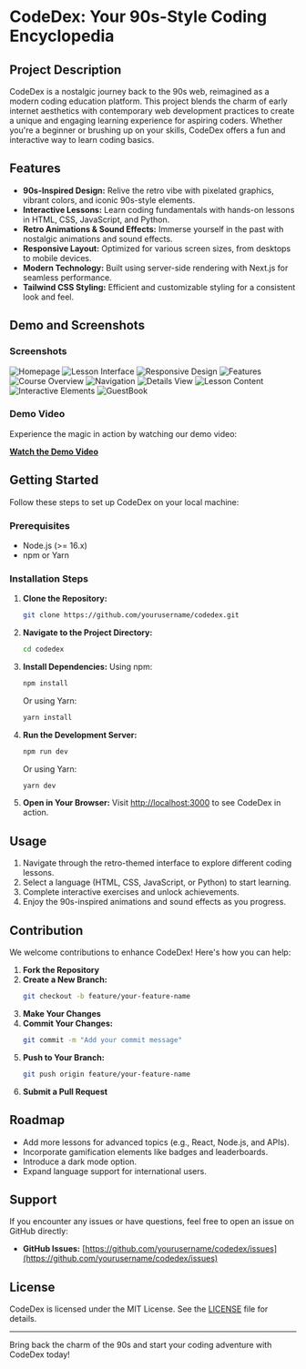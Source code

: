 # CodeDex: Your 90s-Style Coding Encyclopedia

## Project Description

CodeDex is a nostalgic journey back to the 90s web, reimagined as a modern coding education platform. This project blends the charm of early internet aesthetics with contemporary web development practices to create a unique and engaging learning experience for aspiring coders. Whether you're a beginner or brushing up on your skills, CodeDex offers a fun and interactive way to learn coding basics.

## Features

- **90s-Inspired Design:** Relive the retro vibe with pixelated graphics, vibrant colors, and iconic 90s-style elements.
- **Interactive Lessons:** Learn coding fundamentals with hands-on lessons in HTML, CSS, JavaScript, and Python.
- **Retro Animations & Sound Effects:** Immerse yourself in the past with nostalgic animations and sound effects.
- **Responsive Layout:** Optimized for various screen sizes, from desktops to mobile devices.
- **Modern Technology:** Built using server-side rendering with Next.js for seamless performance.
- **Tailwind CSS Styling:** Efficient and customizable styling for a consistent look and feel.

## Demo and Screenshots

### Screenshots

![Homepage](public/images/Screenshot%202024-12-15%20193653.png)
![Lesson Interface](public/images/Screenshot%202024-12-15%20193722.png)
![Responsive Design](public/images/Screenshot%202024-12-15%20193749.png)
![Features](public/images/Screenshot%202024-12-15%20193806.png)
![Course Overview](public/images/Screenshot%202024-12-15%20193819.png)
![Navigation](public/images/Screenshot%202024-12-15%20193832.png)
![Details View](public/images/Screenshot%202024-12-15%20194050.png)
![Lesson Content](public/images/Screenshot%202024-12-15%20193938.png)
![Interactive Elements](public/images/Screenshot%202024-12-15%20193910.png)
![GuestBook](<public/images/Screenshot 2024-12-15 193922.png>)
### Demo Video

Experience the magic in action by watching our demo video:

**[Watch the Demo Video](https://youtu.be/5CpvffBA5zM)**

## Getting Started

Follow these steps to set up CodeDex on your local machine:

### Prerequisites
- Node.js (>= 16.x)
- npm or Yarn

### Installation Steps

1. **Clone the Repository:**
   ```bash
   git clone https://github.com/yourusername/codedex.git
   ```

2. **Navigate to the Project Directory:**
   ```bash
   cd codedex
   ```

3. **Install Dependencies:**
   Using npm:
   ```bash
   npm install
   ```
   Or using Yarn:
   ```bash
   yarn install
   ```

4. **Run the Development Server:**
   ```bash
   npm run dev
   ```
   Or using Yarn:
   ```bash
   yarn dev
   ```

5. **Open in Your Browser:**
   Visit [http://localhost:3000](http://localhost:3000) to see CodeDex in action.

## Usage

1. Navigate through the retro-themed interface to explore different coding lessons.
2. Select a language (HTML, CSS, JavaScript, or Python) to start learning.
3. Complete interactive exercises and unlock achievements.
4. Enjoy the 90s-inspired animations and sound effects as you progress.

## Contribution

We welcome contributions to enhance CodeDex! Here's how you can help:

1. **Fork the Repository**
2. **Create a New Branch:**
   ```bash
   git checkout -b feature/your-feature-name
   ```
3. **Make Your Changes**
4. **Commit Your Changes:**
   ```bash
   git commit -m "Add your commit message"
   ```
5. **Push to Your Branch:**
   ```bash
   git push origin feature/your-feature-name
   ```
6. **Submit a Pull Request**

## Roadmap

- Add more lessons for advanced topics (e.g., React, Node.js, and APIs).
- Incorporate gamification elements like badges and leaderboards.
- Introduce a dark mode option.
- Expand language support for international users.

## Support

If you encounter any issues or have questions, feel free to open an issue on GitHub directly:

- **GitHub Issues:** [https://github.com/yourusername/codedex/issues](https://github.com/yourusername/codedex/issues)

## License

CodeDex is licensed under the MIT License. See the [LICENSE](./LICENSE) file for details.

---

Bring back the charm of the 90s and start your coding adventure with CodeDex today!